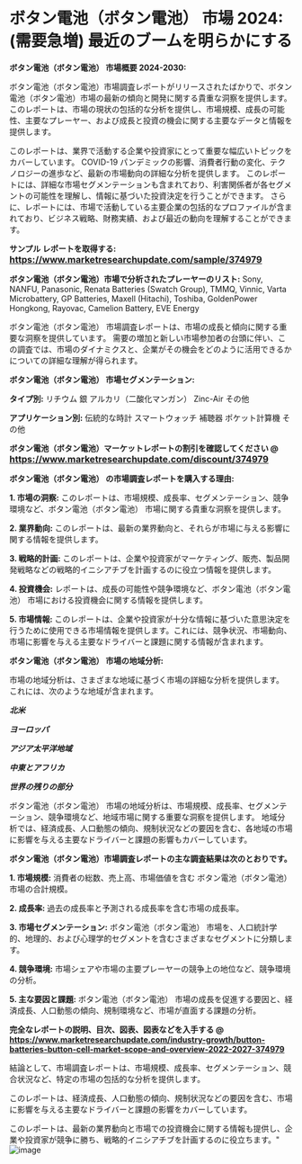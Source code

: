 # ボタン電池（ボタン電池） 市場 2024: (需要急増) 最近のブームを明らかにする

<strong>ボタン電池（ボタン電池） 市場概要 2024-2030:</strong>

ボタン電池（ボタン電池）市場調査レポートがリリースされたばかりで、ボタン電池（ボタン電池）市場の最新の傾向と開発に関する貴重な洞察を提供します。 このレポートは、市場の現状の包括的な分析を提供し、市場規模、成長の可能性、主要なプレーヤー、および成長と投資の機会に関する主要なデータと情報を提供します。

このレポートは、業界で活動する企業や投資家にとって重要な幅広いトピックをカバーしています。 COVID-19 パンデミックの影響、消費者行動の変化、テクノロジーの進歩など、最新の市場動向の詳細な分析を提供します。 このレポートには、詳細な市場セグメンテーションも含まれており、利害関係者が各セグメントの可能性を理解し、情報に基づいた投資決定を行うことができます。 さらに、レポートには、市場で活動している主要企業の包括的なプロファイルが含まれており、ビジネス戦略、財務実績、および最近の動向を理解することができます。



<strong>サンプル レポートを取得する: <a href=https://www.marketresearchupdate.com/sample/374979><font size=3 color=#0000ff>https://www.marketresearchupdate.com/sample/374979</font></a></strong>



<strong>ボタン電池（ボタン電池）市場で分析されたプレーヤーのリスト:</strong>
Sony, NANFU, Panasonic, Renata Batteries (Swatch Group), TMMQ, Vinnic, Varta Microbattery, GP Batteries, Maxell (Hitachi), Toshiba, GoldenPower Hongkong, Rayovac, Camelion Battery, EVE Energy

ボタン電池（ボタン電池） 市場調査レポートは、市場の成長と傾向に関する重要な洞察を提供しています。 需要の増加と新しい市場参加者の台頭に伴い、この調査では、市場のダイナミクスと、企業がその機会をどのように活用できるかについての詳細な理解が得られます。



<strong>ボタン電池（ボタン電池） 市場セグメンテーション:</strong>



<strong>タイプ別:</strong>
リチウム
銀
アルカリ（二酸化マンガン）
Zinc-Air
その他



<strong>アプリケーション別:</strong>
伝統的な時計
スマートウォッチ
補聴器
ポケット計算機
その他



<strong>ボタン電池（ボタン電池）マーケットレポートの割引を確認してください @ <a href=https://www.marketresearchupdate.com/discount/374979><font size=3 color=#0000ff>https://www.marketresearchupdate.com/discount/374979</font></a></strong>



<strong>ボタン電池（ボタン電池） の市場調査レポートを購入する理由:</strong>



<strong>1. 市場の洞察:</strong> このレポートは、市場規模、成長率、セグメンテーション、競争環境など、ボタン電池（ボタン電池） 市場に関する貴重な洞察を提供します。



<strong>2. 業界動向:</strong> このレポートは、最新の業界動向と、それらが市場に与える影響に関する情報を提供します。



<strong>3. 戦略的計画:</strong> このレポートは、企業や投資家がマーケティング、販売、製品開発戦略などの戦略的イニシアチブを計画するのに役立つ情報を提供します。



<strong>4. 投資機会:</strong> レポートは、成長の可能性や競争環境など、ボタン電池（ボタン電池） 市場における投資機会に関する情報を提供します。



<strong>5. 市場情報:</strong> このレポートは、企業や投資家が十分な情報に基づいた意思決定を行うために使用できる市場情報を提供します。これには、競争状況、市場動向、市場に影響を与える主要なドライバーと課題に関する情報が含まれます。



<strong>ボタン電池（ボタン電池） 市場の地域分析:</strong>

市場の地域分析は、さまざまな地域に基づく市場の詳細な分析を提供します。 これには、次のような地域が含まれます。

<em>

<strong>北米</strong></em>
<em>

<strong>ヨーロッパ</strong></em>
<em>

<strong>アジア太平洋地域</strong></em>
<em>

<strong>中東とアフリカ</strong></em>
<em>

<strong>世界の残りの部分</strong></em>

ボタン電池（ボタン電池） 市場の地域分析は、市場規模、成長率、セグメンテーション、競争環境など、地域市場に関する重要な洞察を提供します。 地域分析では、経済成長、人口動態の傾向、規制状況などの要因を含む、各地域の市場に影響を与える主要なドライバーと課題の影響もカバーしています。



<strong>ボタン電池（ボタン電池）市場調査レポートの主な調査結果は次のとおりです。</strong>



<strong>1. 市場規模:</strong> 消費者の総数、売上高、市場価値を含む ボタン電池（ボタン電池） 市場の合計規模。



<strong>2. 成長率:</strong> 過去の成長率と予測される成長率を含む市場の成長率。



<strong>3. 市場セグメンテーション:</strong> ボタン電池（ボタン電池） 市場を、人口統計学的、地理的、および心理学的セグメントを含むさまざまなセグメントに分類します。



<strong>4. 競争環境:</strong> 市場シェアや市場の主要プレーヤーの競争上の地位など、競争環境の分析。



<strong>5. 主な要因と課題:</strong> ボタン電池（ボタン電池） 市場の成長を促進する要因と、経済成長、人口動態の傾向、規制環境など、市場が直面する課題の分析。



<strong><b>完全なレポートの説明、目次、図表、図表などを入手する @ <a href=https://www.marketresearchupdate.com/industry-growth/button-batteries-button-cell-market-scope-and-overview-2022-2027-374979>https://www.marketresearchupdate.com/industry-growth/button-batteries-button-cell-market-scope-and-overview-2022-2027-374979</a></b></strong>

結論として、市場調査レポートは、市場規模、成長率、セグメンテーション、競合状況など、特定の市場の包括的な分析を提供します。

このレポートは、経済成長、人口動態の傾向、規制状況などの要因を含む、市場に影響を与える主要なドライバーと課題の影響をカバーしています。

このレポートは、最新の業界動向と市場での投資機会に関する情報も提供し、企業や投資家が競争に勝ち、戦略的イニシアチブを計画するのに役立ちます。"
![image](https://github.com/renukap7961/renukap7961/assets/163852544/2cc0e4d8-7b43-4f72-ba8e-cfdde0a4c5d6)

